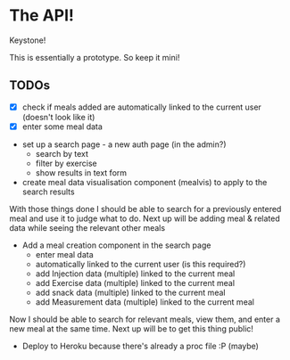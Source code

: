 # The API!

Keystone!

This is essentially a prototype. So keep it mini!

## TODOs

* [x] check if meals added are automatically linked to the current user (doesn't look like it)
* [x] enter some meal data
* set up a search page - a new auth page (in the admin?)
  * search by text
  * filter by exercise
  * show results in text form
* create meal data visualisation component (mealvis) to apply to the search results

With those things done I should be able to search for a previously entered meal and use it to judge what to do. Next up will be adding meal & related data while seeing the relevant other meals

* Add a meal creation component in the search page
  * enter meal data
  * automatically linked to the current user (is this required?)
  * add Injection data (multiple) linked to the current meal
  * add Exercise data (multiple) linked to the current meal
  * add snack data (multiple) linked to the current meal
  * add Measurement data (multiple) linked to the current meal

Now I should be able to search for relevant meals, view them, and enter a new meal at the same time. Next up will be to get this thing public!

* Deploy to Heroku because there's already a proc file :P (maybe)
